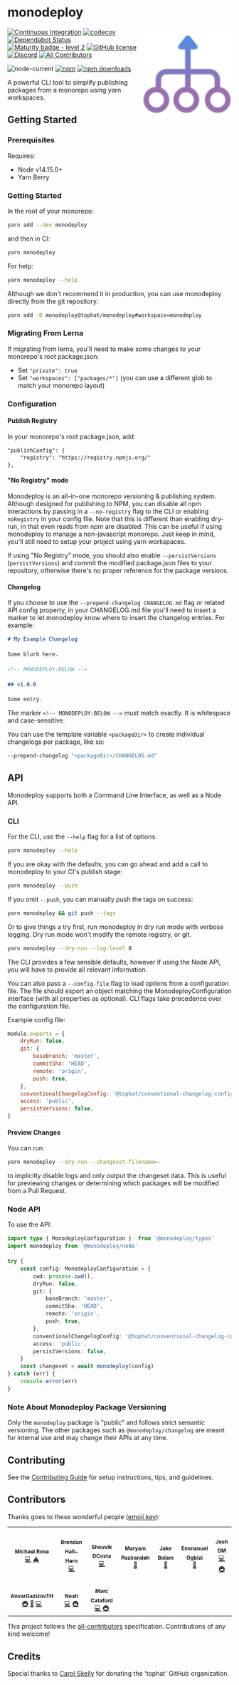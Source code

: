 # monodeploy

<span><img align="right" width="200" height="200" src="./assets/monodeploy.svg" alt="monodeploy"></span>

[![Continuous Integration](https://github.com/tophat/monodeploy/workflows/Continuous%20Integration/badge.svg?branch=next%2Fv2)](https://github.com/tophat/monodeploy/actions?query=workflow%3A%22Continuous+Integration%22)
[![codecov](https://codecov.io/gh/tophat/monodeploy/branch/master/graph/badge.svg)](https://codecov.io/gh/tophat/monodeploy)
[![Dependabot Status](https://api.dependabot.com/badges/status?host=github&repo=tophat/monodeploy)](https://dependabot.com)
[![Maturity badge - level 2](https://img.shields.io/badge/Maturity-Level%202%20--%20First%20Release-yellowgreen.svg)](https://github.com/tophat/getting-started/blob/master/scorecard.md)
[![GitHub license](https://img.shields.io/github/license/tophat/monodeploy)](https://github.com/tophat/monodeploy/blob/master/LICENSE)
[![Discord](https://img.shields.io/discord/809577721751142410)](https://discord.gg/YhK3GFcZrk) <!-- ALL-CONTRIBUTORS-BADGE:START - Do not remove or modify this section -->
[![All Contributors](https://img.shields.io/badge/all_contributors-10-orange.svg?style=flat-square)](#contributors-)
<!-- ALL-CONTRIBUTORS-BADGE:END -->

![node-current](https://img.shields.io/node/v/monodeploy)
[![npm](https://img.shields.io/npm/v/monodeploy.svg)](https://www.npmjs.com/package/monodeploy)
[![npm downloads](https://img.shields.io/npm/dm/monodeploy.svg)](https://npm-stat.com/charts.html?package=monodeploy)


A powerful CLI tool to simplify publishing packages from a monorepo using yarn workspaces.

## Getting Started

### Prerequisites

Requires:
- Node v14.15.0+
- Yarn Berry

### Getting Started

In the root of your monorepo:

```sh
yarn add --dev monodeploy
```

and then in CI:

```sh
yarn monodeploy
```

For help:

```sh
yarn monodeploy --help
```

Although we don't recommend it in production, you can use monodeploy directly from the git repository:

```sh
yarn add -D monodeploy@tophat/monodeploy#workspace=monodeploy
```

### Migrating From Lerna

If migrating from lerna, you'll need to make some changes to your monorepo's root package.json:

- Set `"private": true`
- Set `"workspaces": ["packages/*"]` (you can use a different glob to match your monorepo layout)

### Configuration

#### Publish Registry

In your monorepo's root package.json, add:

```
"publishConfig": {
    "registry": "https://registry.npmjs.org/"
},
```

#### "No Registry" mode

Monodeploy is an all-in-one monorepo versioning & publishing system. Although designed for publishing to NPM, you can disable all npm interactions by passing in a `--no-registry` flag to the CLI or enabling `noRegistry` in your config file. Note that this is different than enabling dry-run, in that even reads from npm are disabled. This can be useful if using monodeploy to manage a non-javascript monorepo. Just keep in mind, you'll still need to setup your project using yarn workspaces.

If using "No Registry" mode, you should also enable `--persistVersions` (`persistVersions`) and commit the modified package.json files to your repository, otherwise there's no proper reference for the package versions.

#### Changelog

If you choose to use the `--prepend-changelog CHANGELOG.md` flag or related API config property, in your CHANGELOG.md file you'll need to insert a marker to let monodeploy know where to insert the changelog entries. For example:

```md
# My Example Changelog

Some blurb here.

<!-- MONODEPLOY:BELOW -->

## v1.0.0

Some entry.
```

The marker `<!-- MONODEPLOY:BELOW -->` must match exactly. It is whitespace and case-sensitive.

You can use the template variable `<packageDir>` to create individual changelogs per package, like so:

```sh
--prepend-changelog "<packageDir>/CHANGELOG.md"
```

## API

Monodeploy supports both a Command Line Interface, as well as a Node API.

### CLI

For the CLI, use the `--help` flag for a list of options.

```sh
yarn monodeploy --help
```

If you are okay with the defaults, you can go ahead and add a call to monodeploy to your CI's publish stage:

```sh
yarn monodeploy --push
```

If you omit `--push`, you can manually push the tags on success:

```sh
yarn monodeploy && git push --tags
```

Or to give things a try first, run monodeploy in dry run mode with verbose logging. Dry run mode won't modify the remote registry, or git.

```sh
yarn monodeploy --dry-run --log-level 0
```

The CLI provides a few sensible defaults, however if using the Node API, you will have to provide all relevant information.

You can also pass a `--config-file` flag to load options from a configuration file. The file should export an object matching the MonodeployConfiguration interface (with all properties as optional). CLI flags take precedence over the configuration file.

Example config file:

```js
module.exports = {
    dryRun: false,
    git: {
        baseBranch: 'master',
        commitSha: 'HEAD',
        remote: 'origin',
        push: true,
    },
    conventionalChangelogConfig: '@tophat/conventional-changelog-config',
    access: 'public',
    persistVersions: false,
}
```

#### Preview Changes

You can run:

```sh
yarn monodeploy --dry-run --changeset-filename=-
```

to implicitly disable logs and only output the changeset data. This is useful for previewing changes or determining which packages will be modified from a Pull Request.

### Node API

To use the API:

```ts
import type { MonodeployConfiguration }  from '@monodeploy/types'
import monodeploy from '@monodeploy/node'

try {
    const config: MonodeployConfiguration = {
        cwd: process.cwd(),
        dryRun: false,
        git: {
            baseBranch: 'master',
            commitSha: 'HEAD',
            remote: 'origin',
            push: true,
        },
        conventionalChangelogConfig: '@tophat/conventional-changelog-config',
        access: 'public',
        persistVersions: false,
    }
    const changeset = await monodeploy(config)
} catch (err) {
    console.error(err)
}
```

### Note About Monodeploy Package Versioning

Only the `monodeploy` package is "public" and follows strict semantic versioning. The other packages such as `@monodeploy/changelog` are meant for internal use and may change their APIs at any time.

## Contributing

See the [Contributing Guide](./CONTRIBUTING.md) for setup instructions, tips, and guidelines.

## Contributors

Thanks goes to these wonderful people ([emoji key](https://allcontributors.org/docs/en/emoji-key)):

<!-- ALL-CONTRIBUTORS-LIST:START - Do not remove or modify this section -->
<!-- prettier-ignore-start -->
<!-- markdownlint-disable -->
<table>
  <tr>
    <td align="center"><a href="http://msrose.github.io"><img src="https://avatars3.githubusercontent.com/u/3495264?v=4?s=100" width="100px;" alt=""/><br /><sub><b>Michael Rose</b></sub></a><br /><a href="https://github.com/tophat/monodeploy/commits?author=msrose" title="Code">💻</a> <a href="https://github.com/tophat/monodeploy/commits?author=msrose" title="Tests">⚠️</a></td>
    <td align="center"><a href="https://github.com/thebrendan"><img src="https://avatars1.githubusercontent.com/u/48444889?v=4?s=100" width="100px;" alt=""/><br /><sub><b>Brendan Hall-Hern</b></sub></a><br /><a href="https://github.com/tophat/monodeploy/commits?author=thebrendan" title="Code">💻</a></td>
    <td align="center"><a href="https://opensource.tophat.com"><img src="https://avatars0.githubusercontent.com/u/6020693?v=4?s=100" width="100px;" alt=""/><br /><sub><b>Shouvik DCosta</b></sub></a><br /><a href="https://github.com/tophat/monodeploy/commits?author=sdcosta" title="Code">💻</a></td>
    <td align="center"><a href="https://github.com/maryampaz"><img src="https://avatars1.githubusercontent.com/u/30090413?v=4?s=100" width="100px;" alt=""/><br /><sub><b>Maryam Pazirandeh</b></sub></a><br /><a href="#design-maryampaz" title="Design">🎨</a></td>
    <td align="center"><a href="https://jakebolam.com"><img src="https://avatars2.githubusercontent.com/u/3534236?v=4?s=100" width="100px;" alt=""/><br /><sub><b>Jake Bolam</b></sub></a><br /><a href="https://github.com/tophat/monodeploy/commits?author=jakebolam" title="Documentation">📖</a></td>
    <td align="center"><a href="http://emmanuel.ogbizi.com"><img src="https://avatars0.githubusercontent.com/u/2528959?v=4?s=100" width="100px;" alt=""/><br /><sub><b>Emmanuel Ogbizi</b></sub></a><br /><a href="https://github.com/tophat/monodeploy/pulls?q=is%3Apr+reviewed-by%3Aiamogbz" title="Reviewed Pull Requests">👀</a></td>
    <td align="center"><a href="https://github.com/lime-green"><img src="https://avatars0.githubusercontent.com/u/9436142?v=4?s=100" width="100px;" alt=""/><br /><sub><b>Josh DM</b></sub></a><br /><a href="https://github.com/tophat/monodeploy/commits?author=lime-green" title="Code">💻</a> <a href="#infra-lime-green" title="Infrastructure (Hosting, Build-Tools, etc)">🚇</a></td>
  </tr>
  <tr>
    <td align="center"><a href="https://github.com/AnvarGazizovTH"><img src="https://avatars1.githubusercontent.com/u/69803154?v=4?s=100" width="100px;" alt=""/><br /><sub><b>AnvarGazizovTH</b></sub></a><br /><a href="#infra-AnvarGazizovTH" title="Infrastructure (Hosting, Build-Tools, etc)">🚇</a> <a href="#tool-AnvarGazizovTH" title="Tools">🔧</a> <a href="https://github.com/tophat/monodeploy/commits?author=AnvarGazizovTH" title="Code">💻</a></td>
    <td align="center"><a href="https://noahnu.com/"><img src="https://avatars0.githubusercontent.com/u/1297096?v=4?s=100" width="100px;" alt=""/><br /><sub><b>Noah</b></sub></a><br /><a href="https://github.com/tophat/monodeploy/commits?author=noahnu" title="Code">💻</a> <a href="#infra-noahnu" title="Infrastructure (Hosting, Build-Tools, etc)">🚇</a></td>
    <td align="center"><a href="https://www.karnov.club/"><img src="https://avatars2.githubusercontent.com/u/6210361?v=4?s=100" width="100px;" alt=""/><br /><sub><b>Marc Cataford</b></sub></a><br /><a href="https://github.com/tophat/monodeploy/commits?author=mcataford" title="Code">💻</a> <a href="#infra-mcataford" title="Infrastructure (Hosting, Build-Tools, etc)">🚇</a></td>
  </tr>
</table>

<!-- markdownlint-restore -->
<!-- prettier-ignore-end -->

<!-- ALL-CONTRIBUTORS-LIST:END -->

This project follows the [all-contributors](https://github.com/all-contributors/all-contributors) specification. Contributions of any kind welcome!

## Credits

Special thanks to [Carol Skelly](https://github.com/iatek) for donating the 'tophat' GitHub organization.
